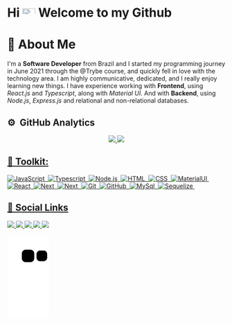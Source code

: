 <h1 align="left">Hi <img src="https://raw.githubusercontent.com/kaueMarques/kaueMarques/master/hi.gif" height="20px" width="30px"> Welcome to my Github</h1>

# 🌠 About Me

<p>I'm a <strong>Software Developer</strong> from Brazil and I started my programming journey in June 2021 through the @Trybe course, and quickly fell in love with the technology area. I am highly communicative, dedicated, and I really enjoy learning new things. I have experience working with <strong>Frontend</strong>, using <em>React.js</em> and <em>Typescript</em>, along with <em>Material UI</em>. And with <strong>Backend</strong>, using <em>Node.js</em>, <em>Express.js</em> and relational and non-relational databases.
</p>

## ⚙️ &nbsp;GitHub Analytics

<div align="center">
  <a href="https://github.com/inaciogu">
  <img height="180em" src="https://github-readme-stats.vercel.app/api?username=inaciogu&show_icons=true&theme=dark&count_private=true"/>
  <img height="180em" src="https://github-readme-stats.vercel.app/api/top-langs/?username=inaciogu&layout=compact&langs_count=7&theme=dark"/>
</div>

## 🧰 Toolkit:
  
  ![JavaScript](https://img.shields.io/badge/-JavaScript-08122A?style=for-the-badge&logo=javascript&color=black)&nbsp;
  ![Typescript](https://img.shields.io/badge/-Typescript-05122A?style=for-the-badge&logo=typescript&color=black)&nbsp;
  ![Node.js](https://img.shields.io/badge/-Node.js-05122A?style=for-the-badge&logo=node.js&color=black)&nbsp;
  ![HTML](https://img.shields.io/badge/-HTML-05122A?style=for-the-badge&logo=HTML5&color=black)&nbsp;
  ![CSS](https://img.shields.io/badge/-CSS-05122A?style=for-the-badge&logo=CSS3&logoColor=1572B6&color=black)&nbsp;
  ![MaterialUI](https://img.shields.io/badge/-MaterialUI-05122A?style=for-the-badge&logo=mui&logoColor=1572B6&color=black)&nbsp;
  ![React](https://img.shields.io/badge/-React-05122A?style=for-the-badge&logo=react&color=black)&nbsp;
  ![Next](https://img.shields.io/badge/-Next.js-05122A?style=for-the-badge&logo=next.js&color=black)&nbsp;
  ![Next](https://img.shields.io/badge/-Redux-05122A?style=for-the-badge&logo=Redux&color=black)&nbsp;
  ![Git](https://img.shields.io/badge/-Git-05122A?style=for-the-badge&logo=git&color=black)&nbsp;
  ![GitHub](https://img.shields.io/badge/-GitHub-05122A?style=for-the-badge&logo=github&color=black)&nbsp;
  ![MySql](https://img.shields.io/badge/-MySQL-05122A?style=for-the-badge&logo=MySQL&color=black)&nbsp;
  ![Sequelize](https://img.shields.io/badge/-Sequelize-05122A?style=for-the-badge&logo=sequelize&color=black)&nbsp;
  
  ## 🔗 Social Links
  <div> 
  <a href="https://instagram.com/inaciiogu" target="_blank">
    <img src="https://img.shields.io/badge/-Instagram-%23E4405F?style=for-the-badge&logo=instagram&logoColor=white" target="_blank" />
  </a>
    
  <a href = "mailto:gus.inacio@hotmail.com" target="_blank">
    <img src="https://img.shields.io/badge/-Outlook-0078D4?style=for-the-badge&logo=microsoft-outlook&logoColor=white" />
  </a>
    
  <a href="https://www.linkedin.com/in/inaciogu" target="_blank">
    <img src="https://img.shields.io/badge/-LinkedIn-%230077B5?style=for-the-badge&logo=linkedin&logoColor=white" target="_blank" />
  </a> 
    
  <a href="https://web.whatsapp.com/send?l=en&phone=+55 48996887736" target="_blank">
    <img src="https://img.shields.io/badge/WhatsApp-25D366?style=for-the-badge&logo=whatsapp&logoColor=white" target="_blank" />
  </a>
    
  <a href="https://portfolio-next-js-inaciogu.vercel.app/" target="_blank">
    <img src="https://img.shields.io/badge/Portfolio-233333?style=for-the-badge&logo=vercel&logoColor=white" target="_blank" />
  </a> 
  
 
  ![Snake animation](https://github.com/inaciogu/inaciogu/blob/output/github-contribution-grid-snake.svg)
 
</div>
